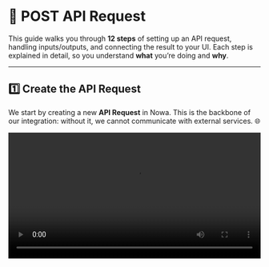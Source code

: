 # 🚀 POST API Request

This guide walks you through **12 steps** of setting up an API request, handling inputs/outputs, and connecting the result to your UI. Each step is explained in detail, so you understand **what** you’re doing and **why**.  

---

## 1️⃣ Create the API Request
We start by creating a new **API Request** in Nowa. This is the backbone of our integration: without it, we cannot communicate with external services. 🌐  

<video src="/videos/api2/post/1.webm" controls width="100%" />


---

## 2️⃣ Configure the URL & Method
Next, set the **endpoint URL** and change the request type to **POST**.  
- **Why POST?** Because we are sending data (input parameters) to the server, not just reading information. 📤  

<video src="/videos/api2/post/2.webm" controls width="100%" />

---

## 3️⃣ Add Authorization Header
We add an **Authorization header** with the format:  
```
Authorization: Bearer <your_token>
```  
🔑 **What is Bearer?**  
“Bearer” is a **token-based authentication method**. It tells the server:  
👉 “Here is my access token, I’m authorized to make this request.”  
Without this header, the request would fail.  

<video src="/videos/api2/post/3.webm" controls width="100%" />

---

## 4️⃣ Set Content-Type to JSON
We set `Content-Type: application/json`.  
- This tells the API that our request body will be structured as JSON. 🧩  
- If we don’t set this, the server may not understand the format of our data.  

<video src="/videos/api2/post/4.webm" controls width="100%" />

---

## 5️⃣ Create Input Parameter
We define a **parameter** (for example: `textinput`) that will serve as **user input**. This parameter is dynamic, so the request changes depending on what the user enters. ✍️  

<video src="/videos/api2/post/5.webm" controls width="100%" />

---

## 6️⃣ Insert Parameter into Request Body
Inside the request body, we insert the parameter using the syntax:  
```
${textinput}
```  
💡 This means: “Take the value from the UI field and send it here.”  

<video src="/videos/api2/post/6.webm" controls width="100%" />

---

## 7️⃣ Test the Request
We test the API request to check if it returns valid results. ✅  
- This helps us verify that the setup is correct.  
- We can already see the structure of the **response data** here.  

<video src="/videos/api2/post/7.webm" controls width="100%" />

---

## 8️⃣ Build the Model
We create a **model** from the API response.  
- Important: **only map the values we actually need.** 🎯  
- This makes the app more efficient and keeps the UI clean.  

<video src="/videos/api2/post/8.webm" controls width="100%" />

---

## 9️⃣ Create UI Elements (TextField & Button)
Now we add two UI components:  
- **TextField** → where the user types input.  
- **Button** → to trigger the API request.  
🎨 This is where the app becomes interactive!  

<video src="/videos/api2/post/9.webm" controls width="100%" />

---

## 🔟 Connect Button to API Call
We configure the **Button Action** so that when it’s pressed, the API request runs.  
- This links the UI to the backend.  
- Without this, the user input would never reach the API.  

<video src="/videos/api2/post/10.webm" controls width="100%" />

---

## 1️⃣1️⃣ Show API Result in Alert Dialog
When the API returns data successfully, we display it in an **Alert Dialog**.  
- Use this **custom expression**:  
  ```
  value.choices!.first?.content
  ```  
- Here, `value` is the **default return object**.  
- This makes sure we display the **right content** to the user. 🪄  

<video src="/videos/api2/post/11.webm" controls width="100%" />

---

## 1️⃣2️⃣ Review the Final Result
Finally, test the full flow:  
1. Enter text in the TextField.  
2. Tap the Button.  
3. Watch the API response appear in the Alert Dialog.  
🎉 Congratulations — the integration works!  

<video src="/videos/api2/post/12.webm" controls width="100%" />

---

# ✅ Why This Flow is Powerful
- 🔒 **Secure** → Using Bearer tokens keeps the API safe.  
- 📦 **Flexible** → Parameters make the request dynamic.  
- 🎯 **Efficient** → Filtering response ensures we only use what we need.  
- 🤝 **User-Friendly** → Clear UI with input + button + feedback.  
